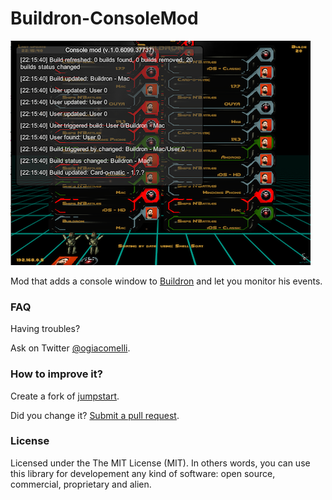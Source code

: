 # Buildron-ConsoleMod
![](docs/images/Buildron-ConsoleMod.png)

Mod that adds a console window to [Buildron](https://github.com/skahal/buildron) and let you monitor his events.

### FAQ
Having troubles? 

Ask on Twitter [@ogiacomelli](http://twitter.com/ogiacomelli).
 
 
### How to improve it?

Create a fork of [jumpstart](https://github.com/giacomelli/Buildron-ConsoleMod/fork). 

Did you change it? [Submit a pull request](https://github.com/giacomelli/Buildron-ConsoleMod/pull/new/master).


### License
Licensed under the The MIT License (MIT).
In others words, you can use this library for developement any kind of software: open source, commercial, proprietary and alien.
